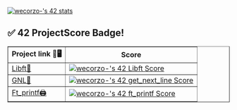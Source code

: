 <a href="https://github.com/JaeSeoKim/badge42"><img src="https://badge42.vercel.app/api/v2/clldphalu001108l3n2nkf8rx/stats?cursusId=21&coalitionId=66" alt="wecorzo-'s 42 stats" /></a>
## ✅ 42 ProjectScore Badge!
<table border="1">
  <tr>
    <th>Project link 🔗🖥️</th>
    <th>Score</th>
  </tr>
  <tr>
    <td><a href="https://github.com/wendev21/42Cursus_01libft">Libft📗</a></td>
    <td><a href="https://github.com/JaeSeoKim/badge42"><img src="https://badge42.vercel.app/api/v2/clldphalu001108l3n2nkf8rx/project/2932506" alt="wecorzo-'s 42 Libft Score" /></a></td>
  </tr>
  <tr>
    <td><a href="https://github.com/wendev21/42_Cursus_02GNL">GNL📝</a></td>
    <td><a href="https://github.com/JaeSeoKim/badge42"><img src="https://badge42.vercel.app/api/v2/clldphalu001108l3n2nkf8rx/project/3168466" alt="wecorzo-'s 42 get_next_line Score" /></a></td>
  </tr>
  <tr>
    <td><a href="https://github.com/wendev21/Cursus_03ft_printf">Ft_printf🖨️</a></td>
    <td><a href="https://github.com/JaeSeoKim/badge42"><img src="https://badge42.vercel.app/api/v2/clldphalu001108l3n2nkf8rx/project/3168468" alt="wecorzo-'s 42 ft_printf Score" /></a>
</td>
  </tr>
</table>

